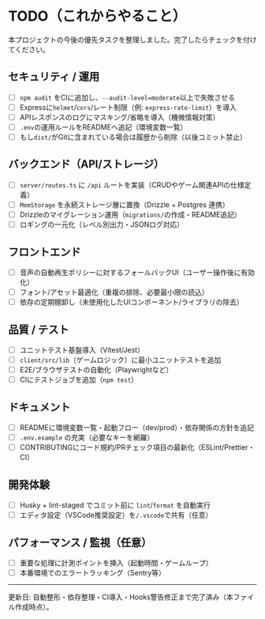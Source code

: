 # TODO（これからやること）

本プロジェクトの今後の優先タスクを整理しました。完了したらチェックを付けてください。

## セキュリティ / 運用
- [ ] `npm audit` をCIに追加し、`--audit-level=moderate`以上で失敗させる
- [ ] Expressに`helmet`/`cors`/レート制限（例: `express-rate-limit`）を導入
- [ ] APIレスポンスのログにマスキング/省略を導入（機微情報対策）
- [ ] `.env`の運用ルールをREADMEへ追記（環境変数一覧）
- [ ] もし`dist/`がGitに含まれている場合は履歴から削除（以後コミット禁止）

## バックエンド（API/ストレージ）
- [ ] `server/routes.ts` に `/api` ルートを実装（CRUDやゲーム関連APIの仕様定義）
- [ ] `MemStorage` を永続ストレージ層に置換（Drizzle + Postgres 連携）
- [ ] Drizzleのマイグレーション運用（`migrations/`の作成・README追記）
- [ ] ロギングの一元化（レベル別出力・JSONログ対応）

## フロントエンド
- [ ] 音声の自動再生ポリシーに対するフォールバックUI（ユーザー操作後に有効化）
- [ ] フォント/アセット最適化（重複の排除、必要最小限の読込）
- [ ] 依存の定期棚卸し（未使用化したUIコンポーネント/ライブラリの除去）

## 品質 / テスト
- [ ] ユニットテスト基盤導入（Vitest/Jest）
- [ ] `client/src/lib`（ゲームロジック）に最小ユニットテストを追加
- [ ] E2E/ブラウザテストの自動化（Playwrightなど）
- [ ] CIにテストジョブを追加（`npm test`）

## ドキュメント
- [ ] READMEに環境変数一覧・起動フロー（dev/prod）・依存関係の方針を追記
- [ ] `.env.example` の充実（必要なキーを網羅）
- [ ] CONTRIBUTINGにコード規約/PRチェック項目の最新化（ESLint/Prettier・CI）

## 開発体験
- [ ] Husky + lint-staged でコミット前に `lint`/`format` を自動実行
- [ ] エディタ設定（VSCode推奨設定）を`/.vscode`で共有（任意）

## パフォーマンス / 監視（任意）
- [ ] 重要な処理に計測ポイントを挿入（起動時間・ゲームループ）
- [ ] 本番環境でのエラートラッキング（Sentry等）

---
更新日: 自動整形・依存整理・CI導入・Hooks警告修正まで完了済み（本ファイル作成時点）。
